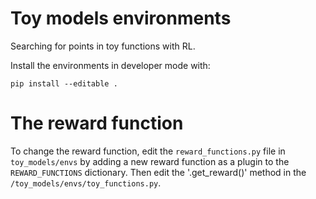 # Toy models environments
Searching for points in toy functions with RL.

Install the environments in developer mode with:

`pip install --editable .`

# The reward function

To change the reward function, edit the `reward_functions.py` file in `toy_models/envs` by adding a new reward function as a plugin to the `REWARD_FUNCTIONS` dictionary. Then edit the '.get_reward()' method in the `/toy_models/envs/toy_functions.py`.



